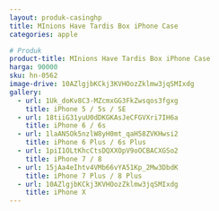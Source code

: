 ```yaml
---
layout: produk-casinghp
title: MInions Have Tardis Box iPhone Case
categories: apple

# Produk
product-title: MInions Have Tardis Box iPhone Case
harga: 90000
sku: hn-0562
image-drive: 10AZlgjbKCkj3KVHOozZklmw3jqSMIxdg
gallery:
  - url: 1Uk_doKv8C3-MZcmxGG3FkZwsqos3fgxg
    title: iPhone 5 / 5s / SE
  - url: 18tiiG31yuU0dDKGKAsJeCFGVXri7IH6a
    title: iPhone 6 / 6s
  - url: 1laANSOk5nzlW8yH0mt_qaH58ZVKHwsi2
    title: iPhone 6 Plus / 6s Plus
  - url: 1piI1OLtKhcCtsDQXXOpV9oOCBACXGSo2
    title: iPhone 7 / 8
  - url: 15jAa4eIhtv4VMb66vYA51Kp_2Mw3DbdK
    title: iPhone 7 Plus / 8 Plus
  - url: 10AZlgjbKCkj3KVHOozZklmw3jqSMIxdg
    title: iPhone X
---
```


